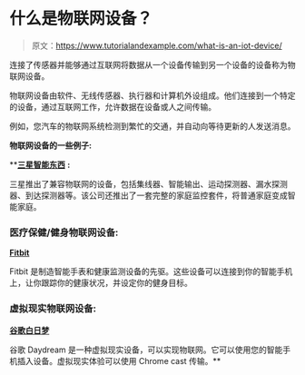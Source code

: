 # 什么是物联网设备？

> 原文：<https://www.tutorialandexample.com/what-is-an-iot-device/>

连接了传感器并能够通过互联网将数据从一个设备传输到另一个设备的设备称为物联网设备。

物联网设备由软件、无线传感器、执行器和计算机外设组成。他们连接到一个特定的设备，通过互联网工作，允许数据在设备或人之间传输。

例如，您汽车的物联网系统检测到繁忙的交通，并自动向等待更新的人发送消息。

**物联网设备的一些例子:**

 **[**三星智能东西**](https://www.smartthings.com/) **:**

三星推出了兼容物联网的设备，包括集线器、智能输出、运动探测器、漏水探测器、到达探测器等。该公司还推出了一套完整的家庭监控套件，将普通家庭变成智能家庭。

### 医疗保健/健身物联网设备:

[**Fitbit**](https://www.fitbit.com/in/home)

Fitbit 是制造智能手表和健康监测设备的先驱。这些设备可以连接到你的智能手机上，让你跟踪你的健康状况，并设定你的健身目标。

### 虚拟现实物联网设备:

[**谷歌白日梦**](https://vr.google.com/intl/en_in/daydream/smartphonevr/)

谷歌 Daydream 是一种虚拟现实设备，可以实现物联网。它可以使用您的智能手机插入设备。虚拟现实体验可以使用 Chrome cast 传输。**